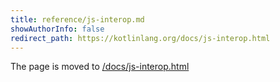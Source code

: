 ```yaml
---
title: reference/js-interop.md
showAuthorInfo: false
redirect_path: https://kotlinlang.org/docs/js-interop.html
---
```


The page is moved to [/docs/js-interop.html](/docs/js-interop.html)
